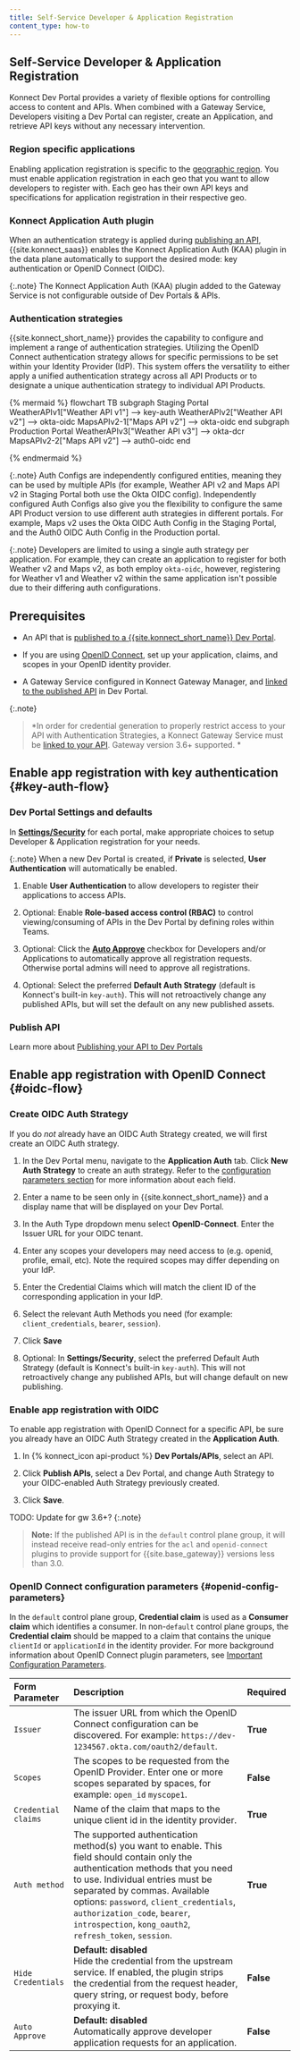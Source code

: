 ```yaml
---
title: Self-Service Developer & Application Registration
content_type: how-to
---
```


## Self-Service Developer & Application Registration

Konnect Dev Portal provides a variety of flexible options for controlling access to content and APIs. When combined with a Gateway Service, Developers visiting a Dev Portal can register, create an Application, and retrieve API keys without any necessary intervention.

### Region specific applications
Enabling application registration is specific to the [geographic region](/konnect/geo). 
You must enable application registration in each geo that you want to allow developers to register with.
Each geo has their own API keys and specifications for application registration in their respective geo.

### Konnect Application Auth plugin

When an authentication strategy is applied during [publishing an API](/konnect/dev-portal/apis), {{site.konnect_saas}} enables the Konnect Application Auth (KAA) plugin in the data plane automatically to support the desired mode: key authentication or OpenID Connect (OIDC).

{:.note}
The Konnect Application Auth (KAA) plugin added to the Gateway Service is not configurable outside of Dev Portals & APIs.

### Authentication strategies

{{site.konnect_short_name}} provides the capability to configure and implement a range of authentication strategies. Utilizing the OpenID Connect authentication strategy allows for specific permissions to be set within your Identity Provider (IdP). This system offers the versatility to either apply a unified authentication strategy across all API Products or to designate a unique authentication strategy to individual API Products.
<!--vale off-->
{% mermaid %}
flowchart TB
    subgraph Staging Portal
    WeatherAPIv1["Weather API v1"] --> key-auth
    WeatherAPIv2["Weather API v2"] --> okta-oidc
    MapsAPIv2-1["Maps API v2"] --> okta-oidc
    end
    subgraph Production Portal
    WeatherAPIv3["Weather API v3"] --> okta-dcr
    MapsAPIv2-2["Maps API v2"] --> auth0-oidc
    end

{% endmermaid %}
<!--vale on-->

{:.note}
Auth Configs are independently configured entities, meaning they can be used by multiple APIs (for example, Weather API v2 and Maps API v2 in Staging Portal both use the Okta OIDC config). Independently configured Auth Configs also give you the flexibility to configure the same API Product version to use different auth strategies in different portals. For example, Maps v2 uses the Okta OIDC Auth Config in the Staging Portal, and the Auth0 OIDC Auth Config in the Production portal.

{:.note}
Developers are limited to using a single auth strategy per application. For example, they can create an application to register for both Weather v2 and Maps v2, as both employ `okta-oidc`, however, registering for Weather v1 and Weather v2 within the same application isn't possible due to their differing auth configurations.

## Prerequisites

- An API that is [published to a {{site.konnect_short_name}} Dev Portal](/konnect/dev-portal/portals/publishing).

- If you are using [OpenID Connect](#oidc-flow), set up your application, claims, and scopes in your OpenID identity provider. 

- A Gateway Service configured in Konnect Gateway Manager, and [linked to the published API](/konnect/dev-portal/apis/gateway-service-link) in Dev Portal.

{:.note}
> *In order for credential generation to properly restrict access to your API with Authentication Strategies, a Konnect Gateway Service must be [linked to your API](../apis/gateway-service-link). Gateway version 3.6+ supported. *

## Enable app registration with key authentication {#key-auth-flow}

### Dev Portal Settings and defaults

In [**Settings/Security**](/konnect/dev-portal/portals/settings/security) for each portal, make appropriate choices to setup Developer & Application registration for your needs.

{:.note}
When a new Dev Portal is created, if **Private** is selected, **User Authentication** will automatically be enabled.

1. Enable **User Authentication** to allow developers to register their applications to access APIs.

2. Optional: Enable **Role-based access control (RBAC)** to control viewing/consuming of APIs in the Dev Portal by defining roles within Teams.

3. Optional: Click the [**Auto Approve**](/konnect/dev-portal/settings/security/) checkbox for Developers and/or Applications to automatically approve all registration requests. Otherwise portal admins will need to approve all registrations.

4. Optional: Select the preferred **Default Auth Strategy** (default is Konnect's built-in `key-auth`). This will not retroactively change any published APIs, but will set the default on any new published assets.

### Publish API

Learn more about [Publishing your API to Dev Portals](../portals/publishing)

## Enable app registration with OpenID Connect {#oidc-flow}

### Create OIDC Auth Strategy

If you do _not_ already have an OIDC Auth Strategy created, we will first create an OIDC Auth strategy.

1. In the Dev Portal menu, navigate to the **Application Auth** tab. Click **New Auth Strategy** to create an auth strategy. Refer to the [configuration parameters section](#openid-config-parameters) for more information about each field.

2. Enter a name to be seen only in {{site.konnect_short_name}} and a display name that will be displayed on your Dev Portal.

3. In the Auth Type dropdown menu select **OpenID-Connect**. Enter the Issuer URL for your OIDC tenant.

4. Enter any scopes your developers may need access to (e.g. openid, profile, email, etc). Note the required scopes may differ depending on your IdP.

5. Enter the Credential Claims which will match the client ID of the corresponding application in your IdP.

6. Select the relevant Auth Methods you need (for example: `client_credentials`, `bearer`, `session`).

7. Click **Save**

8. Optional: In **Settings/Security**, select the preferred Default Auth Strategy (default is Konnect's built-in `key-auth`). This will not retroactively change any published APIs, but will change default on new publishing.


### Enable app registration with OIDC

To enable app registration with OpenID Connect for a specific API, be sure you already have an OIDC Auth Strategy created in the **Application Auth**. 

1. In {% konnect_icon api-product %} **Dev Portals/APIs**, select an API.

2. Click **Publish APIs**, select a Dev Portal, and change Auth Strategy to your OIDC-enabled Auth Strategy previously created.

3. Click **Save**.

TODO: Update for gw 3.6+?
{:.note}
> **Note:** If the published API is in the `default` control plane group, it will
instead receive read-only entries for the `acl` and `openid-connect` plugins to provide
support for {{site.base_gateway}} versions less than 3.0.

###  OpenID Connect configuration parameters {#openid-config-parameters}

In the `default` control plane group, **Credential claim** is used as a **Consumer claim** which identifies a consumer. In non-`default` control plane groups, the **Credential claim** should be mapped to a claim that contains the unique `clientId` or `applicationId` in the identity provider. For more background information about OpenID Connect plugin parameters, see [Important Configuration Parameters](/hub/kong-inc/openid-connect/#important-configuration-parameters).

   | Form Parameter | Description                                                                       |Required |
   |:---------------|:----------------------------------------------------------------------------------|--|
   | `Issuer` | The issuer URL from which the OpenID Connect configuration can be discovered. For example: `https://dev-1234567.okta.com/oauth2/default`.  |**True** |
   | `Scopes` | The scopes to be requested from the OpenID Provider. Enter one or more scopes separated by spaces, for example: `open_id` `myscope1`.  | **False**
   | `Credential claims` |  Name of the claim that maps to the unique client id in the identity provider. | **True**
   | `Auth method` | The supported authentication method(s) you want to enable. This field should contain only the authentication methods that you need to use. Individual entries must be separated by commas. Available options: `password`, `client_credentials`, `authorization_code`, `bearer`, `introspection`, `kong_oauth2`, `refresh_token`, `session`. | **True**
   | `Hide Credentials` |**Default: disabled**<br>  Hide the credential from the upstream service. If enabled, the plugin strips the credential from the request header, query string, or request body, before proxying it. | **False** |
   | `Auto Approve`| **Default: disabled** <br>Automatically approve developer application requests for an application.| **False**


<!-- TODO: DCR support before GA
## Enable app registration with multiple IdPs

In {{site.konnect_short_name}} can configure and manage multiple authentication strategies across various API products and their versions, allowing you to apply distinct authentication scopes for different API versions.

This section will introduce you to the functionality portal product versions using Dynamic client registration (DCR). Using the Application Registration, you can manage multiple APIs and configure a different DCR on a per API basis. DCR is one type of strategy for application auth, where {{site.konnect_short_name}} is integrated directly with the IdP to outsource, link, and automate the credential management using that IDP.

1. Configure the auth strategies of your choice:
  * [Okta](/konnect/dev-portal/applications/dynamic-client-registration/okta/)
  * [Curity](/konnect/dev-portal/applications/dynamic-client-registration/curity/)
  * [Auth0](/konnect/dev-portal/applications/dynamic-client-registration/auth0/)
  * [Azure](/konnect/dev-portal/applications/dynamic-client-registration/azure/)
  * [Custom IdP](/konnect/dev-portal/applications/dynamic-client-registration/custom/)

2. Apply the auth strategy to your API when [publishing](/konnect/dev-portals/portals/publishing) to the apprpriate Dev Portals.
-->